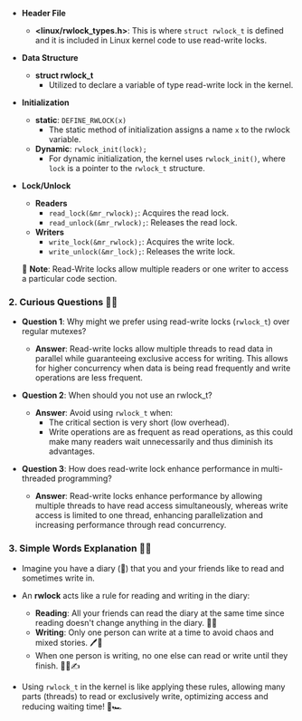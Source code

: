 - **Header File**
  - **<linux/rwlock_types.h>**: This is where `struct rwlock_t` is defined and it is included in Linux kernel code to use read-write locks.
   
- **Data Structure**
  - **struct rwlock_t**
    - Utilized to declare a variable of type read-write lock in the kernel.

- **Initialization**
  - **static**: `DEFINE_RWLOCK(x)`
    - The static method of initialization assigns a name `x` to the rwlock variable.
  - **Dynamic**: `rwlock_init(lock);`
    - For dynamic initialization, the kernel uses `rwlock_init()`, where `lock` is a pointer to the `rwlock_t` structure.

- **Lock/Unlock**
  - **Readers**
    - `read_lock(&mr_rwlock);`: Acquires the read lock.
    - `read_unlock(&mr_rwlock);`: Releases the read lock.
  - **Writers**
    - `write_lock(&mr_rwlock);`: Acquires the write lock.
    - `write_unlock(&mr_lock);`: Releases the write lock.

  📌 **Note**: Read-Write locks allow multiple readers or one writer to access a particular code section. 

### 2. Curious Questions 🤔💡

- **Question 1**: Why might we prefer using read-write locks (`rwlock_t`) over regular mutexes?
  - **Answer**: Read-write locks allow multiple threads to read data in parallel while guaranteeing exclusive access for writing. This allows for higher concurrency when data is being read frequently and write operations are less frequent.

- **Question 2**: When should you not use an rwlock_t?
  - **Answer**: Avoid using `rwlock_t` when:
    - The critical section is very short (low overhead).
    - Write operations are as frequent as read operations, as this could make many readers wait unnecessarily and thus diminish its advantages.

- **Question 3**: How does read-write lock enhance performance in multi-threaded programming?
  - **Answer**: Read-write locks enhance performance by allowing multiple threads to have read access simultaneously, whereas write access is limited to one thread, enhancing parallelization and increasing performance through read concurrency.

### 3. Simple Words Explanation 🍎💬

- Imagine you have a diary (📘) that you and your friends like to read and sometimes write in.
  
- An **rwlock** acts like a rule for reading and writing in the diary:
  - **Reading**: All your friends can read the diary at the same time since reading doesn't change anything in the diary. 📖👀
  - **Writing**: Only one person can write at a time to avoid chaos and mixed stories. 🖊️🚫
  - When one person is writing, no one else can read or write until they finish. 🙅‍♂️✍️
  
- Using `rwlock_t` in the kernel is like applying these rules, allowing many parts (threads) to read or exclusively write, optimizing access and reducing waiting time! 🚥🏎️